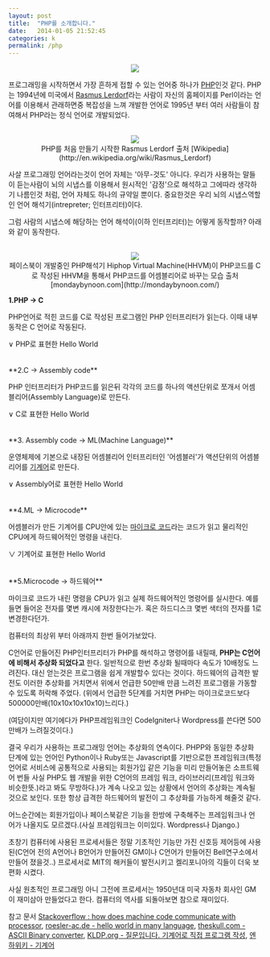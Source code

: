 ```yaml
---
layout: post
title:  "PHP를 소개합니다."
date:   2014-01-05 21:52:45
categories: k
permalink: /php
---
```


<center><img src="http://farm4.staticflickr.com/3773/11773460293_887d1b0637_o.jpg" /></center>

프로그래밍을 시작하면서 가장 흔하게 접할 수 있는 언어중 하나가 [PHP](http://www.php.net)인것 같다. PHP는 1994년에 미국에서 [Rasmus Lerdorf](http://en.wikipedia.org/wiki/Rasmus_Lerdorf)라는 사람이 자신의 홈페이지를 Perl이라는 언어를 이용해서 관래하면중 복잡성을 느껴 개발한 언어로 1995년 부터 여러 사람들이 참여해서 PHP라는 정식 언어로 개발되었다.
<br /><br />

<center><img src="http://farm4.staticflickr.com/3743/11773339656_6c336daae7_o.jpg" /><br />PHP를 처음 만들기 시작한 Rasmus Lerdorf 출처 [Wikipedia](http://en.wikipedia.org/wiki/Rasmus_Lerdorf)</center>

사살 프로그래밍 언어라는것이 언어 자체는 '아무-것도' 아니다. 우리가 사용하는 말들이 듣는사람이 뇌의 시냅스를 이용해서 원시적인 '감정'으로 해석하고 그에따라 생각하기 나름인것 처럼, 언어 자체도 하나의 규약일 뿐이다. 중요한것은 우리 뇌의 시냅스역할인 언어 해석기(intrepreter; 인터프리터)이다.

그럼 사람의 시냅스에 해당하는 언어 해석이(이하 인터프리터)는 어떻게 동작할까? 아래와 같이 동작한다.
<br /><br />
<center><img src="http://farm3.staticflickr.com/2891/11772984924_f1c5ff9819_o.jpg" /><br />페이스북이 개발중인 PHP해석기 Hiphop Virtual Machine(HHVM)이 PHP코드를 C로 작성된 HHVM을 통해서 PHP코드를 어셈블리어로 바꾸는 모습 출처 [mondaybynoon.com](http://mondaybynoon.com/)</center>

**1.PHP -> C**

PHP언어로 적힌 코드를 C로 작성된 프로그램인 PHP 인터프리터가 읽는다. 이때 내부동작은 C 언어로 작동된다.
<div class="container">
    &or; PHP로 표현한 Hello World  
<div class="content">
{% highlight php %}
<?php 
  echo 'Hello, world!' 
?>
{% endhighlight %}
</div></div>
<br /><br />
**2.C -> Assembly code**

PHP 인터프리터가 PHP코드를 읽은뒤 각각의 코드를 하나의 액션단위로 쪼개서 어셈블리어(Assembly Language)로 만든다.
<div class="container">
    &or; C로 표현한 Hello World   
<div class="content">
{% highlight c %}
#include <stdio.h>
 
int main(void)
{
    printf("Hello, world!\n");
    return 0;
}
{% endhighlight %}
</div></div>
<br /><br />
**3. Assembly code -> ML(Machine Language)**

운영체제에 기본으로 내장된 어셈블리어 인터프리터인 '어셈블러'가 액션단위의 어셈블리어를 [기계어](http://en.wikipedia.org/wiki/Machine_code)로 만든다. 
<div class="container">
    &or; Assembly어로 표현한 Hello World   
<div class="content">

여기서는 x86-64 Linux, AT&T syntax의 어셈블리어를 사용했다.

{% highlight gas %}
	.section	.rodata
string:
	.ascii "Hello, world!\n"
length:
	.quad . -string		#Dot = 'here'
 
	.section	.text
	.globl _start		#Make entry point visible to linker
_start:
	movq $4, %rax		#4=write
	movq $1, %rbx		#1=stdout
	movq $string, %rcx
	movq length, %rdx
	int $0x80 		#Call Operating System
	movq %rax, %rbx		#Make program return syscall exit status
	movq $1, %rax		#1=exit
	int $0x80		#Call System Again 
{% endhighlight %}
</div></div>
<br /><br />
**4.ML -> Microcode**

어셈블러가 만든 기계어를 CPU안에 있는 [마이크로 코드](http://en.wikipedia.org/wiki/Microcode)라는 코드가 읽고 물리적인 CPU에게 하드웨어적인 명령을 내린다.
<div class="container">
    &or; 기계어로 표현한 Hello World    
<div class="content">
Hello World라는 글자만 기계어로 표현한다면 다음과 같다.
{% highlight php %}
c7 3c 2a 3c 2a 2b 2a 5c 3c 28 5c 2a 2b 2a 5c 3c
28 5c 2a 2b 2a 5c 3c 28 5c 2a 2b 2a 5c 3c 28 5c
2a 2b 2a 5c 3c 28 5c 2a 2b 2a 5c 3c 28 5c 2a 2b
2a 5c 3c 28 5c 2a 2b 2a 5c 3c 28 5c 2a 2b 2a 5c
3c 28 5c 2a 2b 2a 5c 3c 28 5c 2a 2b 2a 5c 3c 28
5c 2a 2b 2a 5c 3c 28 5c 2a 2b 2a 5c 3c 28 5c 2a
2b 2a 00 00 01 00 00 00 00 00 00 00 00 00 00 00
00 00 00 00 00 00 00 00 00 00 00 00 00 00 00 00
00 00 00 00 00 00 00 00 00 00 00 00 00 00 00 00
00 00 00 00 00 00 00 00 00 00 00 00 00 00 00 00
00 00 00 00 00 00 00 00 00 00 00 00 00 00 00 00
00 00 00 00 00 00 00 00 00 00 00 00 00 00 00 00
00 00 00 00 00 00 00 64 48 65 6c 6c 6f 2c 20 57
6f 72 6c 64 21 00 00 00 00 00 00 00 00 00 00 00
00 00 00 00 00 00 00 00 00 00 00 00 00 00 00 00
00 00 00 00 00 00 00 00 00 00 00 00 00 00 00 00
{% endhighlight %}
</div></div>
<br /><br />
**5.Microcode -> 하드웨어**

마이크로 코드가 내린 명령을 CPU가 읽고 실제 하드웨어적인 명령어를 실시한다. 예를들면 들어온 전자를 몇변 캐시에 저장한다는가. 혹은 하드디스크 몇번 색터의 전자를 1로 변경한다던가.

컴퓨터의 최상위 부터 아래까지 한번 들어가보았다. 

C언어로 만들어진 PHP인터프리터가 PHP를 해석하고 명령어를 내릴때, **PHP는 C언어에 비해서 추상화 되었다고** 한다. 일반적으로 한번 추상화 될때마다 속도가 10배정도 느려진다. 대신 얻는것은 프로그램을 쉽게 개발할수 있다는 것이다. 하드웨어의 급격한 발전도 이러한 추상화를 거치면서 위에서 언급한 50만배 만큼 느려진 프로그램을 가동할수 있도록 허락해 주었다. (위에서 언급한 5단계를 거치면 PHP는 마이크로코드보다 500000만배(10x10x10x10x10)느리다.)

(여담이지만 여기에다가 PHP프레임워크인 CodeIgniter나 Wordpress를 쓴다면 500만배가 느려질것이다.)

결국 우리가 사용하는 프로그래밍 언어는 추상화의 연속이다. PHPP와 동일한 추상화 단계에 있는 언어인 Python이나 Ruby또는 Javascript를 기반으로한 프레임워크(특정 언어로 서비스에 공통적으로 사용되는 회원가입 같은 기능을 미리 만들어놓은 소프트웨어 번들 사실 PHP도 웹 개발을 위한 C언어의 프레임 워크, 라이브러리(프레임 워크와 비슷한뜻.)라고 봐도 무방하다.)가 계속 나오고 있는 상황에서 언어의 추상화는 계속될것으로 보인다. 또한 항상 급격한 하드웨어의 발전이 그 추상화를 가능하게 해줄것 같다. 

어느순간에는 회원가입이나 페이스북같은 기능을 한방에 구축해주는 프레임워크나 언어가 나올지도 모르겠다.(사실 프레임워크는 이미있다. Wordpress나 Django.)

초창기 컴퓨터에 사용된 프로세서들은 정말 기초적인 기능만 가진 신호등 제어등에 사용된(C언어 전의 A언어나 B언어가 만들어진 GM이나 C언어가 만들어진 Bell연구소에서 만들어 졌을것..) 프로세서로 MIT의 해커들이 발전시키고 켈리포니아의 긱들이 더욱 보편화 시켰다. 

사실 원초적인 프로그래밍 아니 그전에 프로세서는 1950년대 미국 자동차 회사인 GM이 재미삼아 만들었다고 한다. 컴퓨터의 역사를 되돌아보면 참으로 재미있다.

참고 문서 
[Stackoverflow : how does machine code communicate with processor](http://stackoverflow.com/questions/9753669/how-does-machine-code-communicate-with-processor), [roesler-ac.de - hello world in many language](http://www.roesler-ac.de/wolfram/hello.htm), [theskull.com - ASCII Binary converter](http://www.theskull.com/javascript/ascii-binary.html), [KLDP.org - 질문입니다. 기계어로 직접 프로그램 작성](https://kldp.org/node/125467), [엔하위키 - 기계어](http://mirror.enha.kr/wiki/%EA%B8%B0%EA%B3%84%EC%96%B4)

<script src="http://code.jquery.com/jquery-1.10.2.min.js"></script>
<style>
.content {
    display: none;
}
</style>
<script>
$(".container").click(function() {
    $(this).find('.content').slideToggle();
});
</script>
